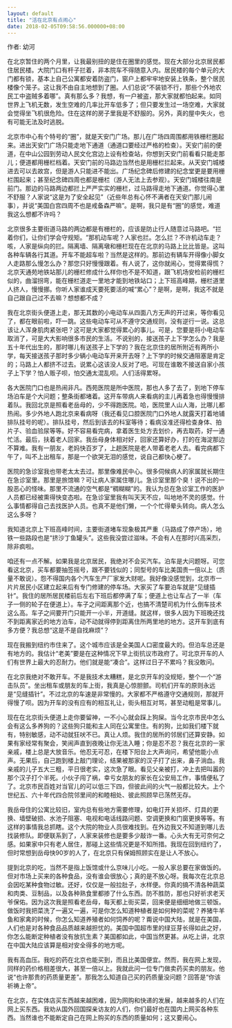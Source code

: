 ```yaml
---
layout: default
title: "活在北京有点闹心"
date: 2018-02-05T09:58:56.000000+08:00
---
```


作者: 幼河

在北京暂住的两个月里，让我最别扭的是住在圈里的感觉。现在大部分北京居民都住居民楼。大院门口有杆子拦着，非本院车不得随意入内。居民楼的每个单元的大门都有锁，基本上自己公寓都安着防盗门，窗户上都牢牢地安装上铁条，整个居民楼像个笼子。这让我不由自主地想到了圈。人们总说‌‌“不装锁不行，那些个外地农民工中盗贼多着哪‌‌”。真有那么多？我想，有一户被盗，那大家就都怕起来。如同世界上飞机无数，发生空难的几率比开车低多了；但只要发生过一场空难，大家就会觉得坐飞机很危险。住在这样的房子里我是不舒服的。另外，真的屋中失火，也有可能无法及时逃脱。

北京市中心有个特号的‌‌“圈‌‌”，就是天安门广场。那儿在广场四周围都用铁栅栏圈起来。进出天安门广场只能走地下通道（通道口要经过严格的检查）。天安门前的便道，在中山公园到劳动人民文化宫边上设有检查站，你想到天安门前看看只能走那儿；便道都用栅栏档着。天安门前的马路边当然也是用栅栏拦起来。从天安门城楼进去可以去故宫，但是游人只能进不能出。广场纪念碑后修建的纪念堂更是要用栅栏围起来；甚至纪念碑四周也都是栅栏（游人无法上去参观）。天安门城楼往南是前门。那边的马路两边都拦上严严实实的栅栏，过马路得走地下通道。你觉得心里不舒服？人家说‌‌“这是为了安全起见‌‌”（近些年总有心怀不满者在天安门那儿闹事），并说‌‌“美国白宫四周不也是戒备森严嘛‌‌”。是啊，我只是有‌‌“圈‌‌”的感觉，难道我这么想都不许吗？

北京很多主要街道马路的两边都是有栅栏的，应该是防止行人随意过马路吧。‌‌“拦着你们，让你们学会守规矩。‌‌”那机动车呢？人家也拦。怎么拦？不许机动车走？咳，人家是纵向的拦。隔离墙、隔离墩和栅栏现在在北京的马路上比比皆是。这叫各种车辆各行其道。开车不能超车啦？当然是这样的。那前边有辆车开得像小脚女人走路那么慢怎么办？那您只好慢慢跟着。有人说了，这你就闹心，觉得累得慌？北京天通苑地铁站那儿的栅栏修成什么样你也不是不知道，跟飞机场安检前的栅栏似的，曲溜拐弯，能在栅栏道走一里地才能到地铁站口；上下班高峰期，栅栏道里人挤人，慢慢挪。你听人家谁成天要死要活的喊‌‌“累心‌‌”？是啊，是啊，我这不就是自己跟自己过不去嘛？想想都不成？

我在北京街头便道上走，那无其数的小电动车从四面八方无声的开过来，等你看见了，都在眼前啦，吓一跳。这些电动车可从不遵守交通规则，没有逆行一说。这总该让人浑身肌肉紧张吧？这可是大家都觉得累心的事儿。可是，您要是将小电动车取消了，可是大大影响很多市民的生活。不说别的，接送孩子上下学怎么办？我是五十年代出生的，那时哪儿有送孩子上下学的？我在北京住的居所附近有两所小学，每天接送孩子那时多少辆小电动车开来开去呀？上下学的时候交通阻塞是肯定的；马路上人都挤不过去。说累心这该没人反对了吧。可现在谁敢不接送自家小孩子上下学？怕人贩子呗，怕交通太混乱呗。人们活得累呀。

各大医院门口也是热闹非凡。西苑医院是所中医院，那也人多了去了，到地下停车场泊车是个大问题；整条街都堵着。这开车带病人来看病的主儿再着急也得慢慢排着队。我回北京是照看老岳母的，少不得跑医院。哈，医院里人山人海，比哪儿都热闹。多少外地人跑北京来看病呀（我还看见口腔医院门口外地人就露天打着地铺排队挂号的呢）。排队挂号，然后到该去的科室等待；看病没准还得检查身体、拍片子、验血验尿等等。好不容易看完病，拿着医生处方去划价，再去取药，好一通忙活。最后，扶着老人回家。我岳母身体相对好，回家还算好办，打的在海淀那边不算难。我有一朋友，老妈快百岁了，上趟医院是老人带着老老人去。看完病都下午了，叫不上出租车，那是一个欲哭无泪的感觉，说自己都快心梗了。

医院的急诊室我也带老太太去过。那里像难民中心。很多伺候病人的家属就长期住在急诊室里。那里是旅馆嘛？可让病人家属住哪儿。急诊室里那个臭！说不出的一股恶心的怪味。那里不流通的空气都是‌‌“稠糊糊‌‌”的。我认为总在急诊室工作的医护人员都已经被熏得快变态啦。在急诊室里我有叫天天不应，叫地地不灵的感觉。什么事情都得自己去找医护人员。也真不是他们懒，一个个忙得晕头转向。病人怎么这么多呀？

我知道北京上下班高峰时间，主要街道堵车现象极其严重（马路成了停产场），地铁一些路段也是‌‌“挤沙丁鱼罐头‌‌”。这些我没尝过滋味。不会有人在那时兴高采烈，除非疯啦。

咱还有一点不解。如果我是北京居民，我绝对不会买汽车。泊车是大问题呀。可您看这北京，买车都要抽签摇号，跟不要钱似的；同型号的车比美国贵一倍以上（质量不敢说）。怨不得国内各个汽车生产厂家发大财呢。我好像没感觉到，北京市一片片居民小区建立起来后有专门修建的停车场。大家买了车要泊车就是‌‌“见缝插针‌‌”。我住的居所居民楼前后左右下班后都停满了车；便道上也让车占了一半（车子一侧的轮子在便道上）。车子之间距离那个近，也搞不清楚司机为什么倒车技术这么高。车子之间要开门只能开一小半，开道缝。就这样，很多人因为下班晚还找不到距离家近的地方泊车，动不动就得停到距离住所两里地的地方。这开车到底有多方便？我总想‌‌“这是不是自找麻烦‌‌”？

现在我搬到纽约市住来了。这个城市应该是全美国人口密度最大的。但泊车总还是有地方的。我估计‌‌“老美‌‌”要是在这种情况下早上街抗议市政府了。可北京开车的人们有世界上最大的忍耐力。他们就是能‌‌“凑合‌‌”。这样过日子不累吗？我没敢问。

在北京我绝对不敢开车。不是我技术太糟糕，是北京开车的没规矩，整个一个‌‌“游击队员‌‌”。坐出租车或朋友的车上街，我真是心惊胆颤。司机们开车的原则永远是‌‌“见缝插针‌‌”。不过北京的车速是非常慢的。大家都不严格遵守交通规则，那就开得慢了呗。因为开车的没有应有的相互礼让，街头相互对骂，甚至动粗是常事儿。

现在在北京街头便道上走你要留神，一不小心就会踩上狗屎。当今北京市民中怎么会有这么多养狗的？这些狗只能和主人同在公寓里住。有的狗，比如我们楼下就有，特别敏感，动不动就狂吠不已。真让人烦。我住的居所的邻居们还算安静。如果有家经常有聚会，笑闹声直到夜晚让你无法入睡；你是忍不忍？我在北京的一家亲戚，楼上总是大放音乐。他忍无可忍，在楼下阳台上大声询问，希望他能小点声。无果后，自己跑到楼上敲门理论，结果被那家的汉子打了出来，鼻子淌血。我亲戚的儿子五大三粗，平日很老实，这次急了眼。看见父亲被打，冲上去把叫嚣的那个汉子打个半死。小伙子闯了祸，幸亏女朋友的家长在公安局工作，事情便私了了。北京市民百姓对当官儿的可以低三下四，但彼此间的火气一般都比较大。上个世纪五、六十年代四合院邻里间的和睦相处、彼此照顾早已荡然无存。

我岳母住的公寓比较旧，室内总有些地方需要修理，如电灯开关损坏、灯具的更换、墙壁破损、水池子阻塞、电视和电话线路问题、空调更换和门窗更换等等。有这样的事情我总抓瞎。这个大院的物业人员很难找到。在外边我又不知道到哪儿去找装修队。即便联系到了，人家来装修也是要多少敲诈一番。心头大有无可奈何之感。如果家中只有老人居住，那碰上这些情况更是不知所措。我现在回到纽约了，但时常想到岳母快90岁的人了，在北京只有保姆照顾实在是让人不放心。

提到北京的吃，当然不是指上饭馆或什么京味儿小吃。一般人家总要在家做饭的。但对市场上买来的各种食品，没有谁会很放心；真的是不放心呀。我每次在北京总会因吃某种食物过敏。还好，仅仅是一般拉肚子，水样便。你真的搞不清各种蔬菜和肉类、豆制品，以及各种熟食里都掺了什么东西。防不胜防，那也只好祈求老天爷保佑。因为这次我是照看老岳母，每天都上街买菜，回来便是细细地做三顿饭。做饭时我把菜洗了一遍又一遍，可是你怎么知道种植者是如何种的菜呢？养猪牛羊鱼和家禽的时候，你怎么知道养殖者如何饲养的呢？甭说中国大陆，就是在美国，人们也是对各种食品品质越来越担忧的。美国中国超市里的绿豆芽长得如此之好，你怎么能断定种植者没有放抗生素？美国都如此，中国当然更甚。从吃上讲，北京在中国大陆应该算是相对安全得多的地方呢。

我有高血压。我吃的药在北京也能买到，而且比美国便宜。然而，我在网上发现，同样的药价格相差很大，甚至一倍以上。我就此问一位专门做卖药买卖的朋友。他说‌‌“也许那贵的药质量更差‌‌”。那我怎么知道自己买的药质量没问题？回答是‌‌“你该祈祷上帝‌‌”。

在北京，在实体店买东西越来越困难，因为网购和快递的发展，越来越多的人们在网上买东西。我劝从国外回国探亲访友的人们，你们最好也在国内上网买各种东西。当然谁也不能断定自己在网上购买的东西的质量如何；这又要闹心。

